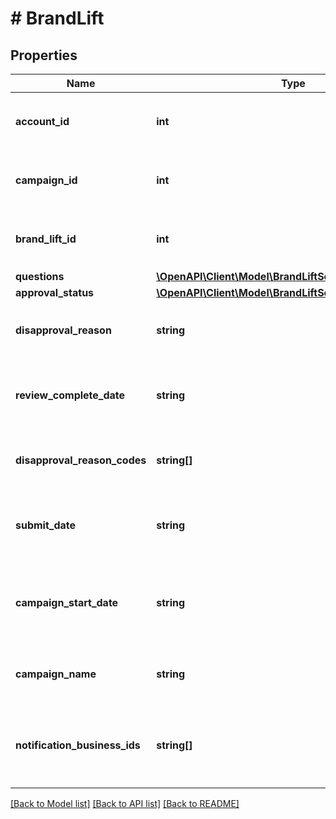 # # BrandLift

## Properties

Name | Type | Description | Notes
------------ | ------------- | ------------- | -------------
**account_id** | **int** | &lt;div lang&#x3D;\&quot;ja\&quot;&gt;アカウントIDです。&lt;/div&gt; &lt;div lang&#x3D;\&quot;en\&quot;&gt;Account ID. &lt;/div&gt; | [optional]
**campaign_id** | **int** | &lt;div lang&#x3D;\&quot;ja\&quot;&gt;キャンペーンIDです。&lt;/div&gt; &lt;div lang&#x3D;\&quot;en\&quot;&gt;Campaign ID. &lt;/div&gt; | [optional]
**brand_lift_id** | **int** | &lt;div lang&#x3D;\&quot;ja\&quot;&gt;ブランドリフト調査IDです。&lt;/div&gt; &lt;div lang&#x3D;\&quot;en\&quot;&gt;BrandLift ID. &lt;/div&gt; | [optional]
**questions** | [**\OpenAPI\Client\Model\BrandLiftServiceQuestion[]**](BrandLiftServiceQuestion.md) |  | [optional]
**approval_status** | [**\OpenAPI\Client\Model\BrandLiftServiceApprovalStatus**](BrandLiftServiceApprovalStatus.md) |  | [optional]
**disapproval_reason** | **string** | &lt;div lang&#x3D;\&quot;ja\&quot;&gt;審査否認理由です。&lt;/div&gt; &lt;div lang&#x3D;\&quot;en\&quot;&gt;Disapproval Reason. &lt;/div&gt; | [optional]
**review_complete_date** | **string** | &lt;div lang&#x3D;\&quot;ja\&quot;&gt;審査完了日時です。&lt;/div&gt; &lt;div lang&#x3D;\&quot;en\&quot;&gt;Review Complete Date.&lt;/div&gt; &lt;br&gt;Format: yyyyMMddHHmmss | [optional]
**disapproval_reason_codes** | **string[]** | &lt;div lang&#x3D;\&quot;ja\&quot;&gt;審査否認理由コードです。&lt;/div&gt; &lt;div lang&#x3D;\&quot;en\&quot;&gt;Disapproval Reason Codes&lt;/div&gt; | [optional]
**submit_date** | **string** | &lt;div lang&#x3D;\&quot;ja\&quot;&gt;入稿日時です。&lt;/div&gt; &lt;div lang&#x3D;\&quot;en\&quot;&gt;Submit Date.&lt;/div&gt; &lt;br&gt;Format: yyyyMMddHHmmss | [optional]
**campaign_start_date** | **string** | &lt;div lang&#x3D;\&quot;ja\&quot;&gt;キャンペーン配信開始日時です。&lt;/div&gt; &lt;div lang&#x3D;\&quot;en\&quot;&gt;Campaign Start Date. &lt;/div&gt; &lt;br&gt;Format: yyyyMMdd | [optional]
**campaign_name** | **string** | &lt;div lang&#x3D;\&quot;ja\&quot;&gt;キャンペーン名です。&lt;/div&gt; &lt;div lang&#x3D;\&quot;en\&quot;&gt;Campaign Name. &lt;/div&gt; | [optional]
**notification_business_ids** | **string[]** | &lt;div lang&#x3D;\&quot;ja\&quot;&gt;連絡先Yahoo! JAPANビジネスIDです。&lt;/div&gt; &lt;div lang&#x3D;\&quot;en\&quot;&gt;Yahoo! JAPAN Business ID to send notifications.&lt;/div&gt; | [optional]

[[Back to Model list]](../../README.md#models) [[Back to API list]](../../README.md#endpoints) [[Back to README]](../../README.md)
